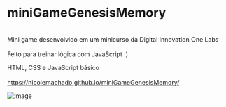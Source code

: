 # miniGameGenesisMemory
<br/>
Mini game desenvolvido em um minicurso da Digital Innovation One Labs
<br/> <br/>
Feito para treinar lógica com JavaScript :)

HTML, CSS e JavaScript básico
<br/> <br/>
https://nicolemachado.github.io/miniGameGenesisMemory/

![image](https://user-images.githubusercontent.com/85703276/143787060-8513b2dd-9c01-4d8e-a3c1-6a3a8817b4d3.png)
